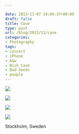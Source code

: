 ```yaml
---

date: 2013-11-07 19:04:37+00:00
draft: false
title: Cave
type: post
url: /blog/2013/11/cave
categories:
- Photography
tags:
- concert
- iPhone
- b&w
- Nick Cave
- Bad Seeds
- people
---
```




  
![](/images/2013-11-07-201311cave/20131106-IMG_0075.jpg)

  

  
![](/images/2013-11-07-201311cave/20131106-IMG_0139.jpg)

  

  
![](/images/2013-11-07-201311cave/20131106-IMG_0157.jpg)

  

  
![](/images/2013-11-07-201311cave/20131106-IMG_0091.jpg)

  



Stockholm, Sweden
